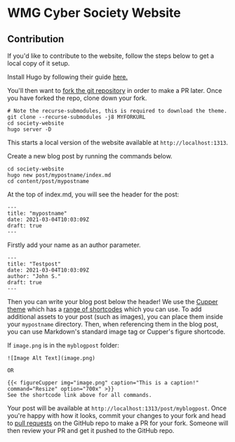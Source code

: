 # WMG Cyber Society Website

## Contribution
If you'd like to contribute to the website, follow the steps below to get a local copy of it setup.

Install Hugo by following their guide [here.](https://gohugo.io/getting-started/installing)

You'll then want to [fork the git repository](https://docs.github.com/en/github/getting-started-with-github/fork-a-repo#fork-an-example-repository) in order to make a PR later. Once you have forked the repo, clone down your fork.

```
# Note the recurse-submodules, this is required to download the theme.
git clone --recurse-submodules -j8 MYFORKURL
cd society-website
hugo server -D
```

This starts a local version of the website available at `http://localhost:1313`.

Create a new blog post by running the commands below.
```
cd society-website
hugo new post/mypostname/index.md 
cd content/post/mypostname
```

At the top of index.md, you will see the header for the post:

```
---
title: "mypostname"
date: 2021-03-04T10:03:09Z
draft: true
---
```

Firstly add your name as an author parameter.

```
---
title: "Testpost"
date: 2021-03-04T10:03:09Z
author: "John S."
draft: true
---
```

Then you can write your blog post below the header! We use the [Cupper theme](https://github.com/zwbetz-gh/cupper-hugo-theme) which has a [range of shortcodes](https://cupper-hugo-theme.netlify.app/cupper-shortcodes/) which you can use. To add additional assets to your post (such as images), you can place them inside your `mypostname` directory. Then, when referencing them in the blog post, you can use Markdown's standard image tag or Cupper's figure shortcode.

If `image.png` is in the `myblogpost` folder:
```
![Image Alt Text](image.png)

OR

{{< figureCupper img="image.png" caption="This is a caption!" command="Resize" option="700x" >}}
See the shortcode link above for all commands.
```

Your post will be available at `http://localhost:1313/post/myblogpost`. Once you're happy with how it looks, commit your changes to your fork and head to [pull requests](https://github.com/wmgcyber/society-website/compare) on the GitHub repo to make a PR for your fork. Someone will then review your PR and get it pushed to the GitHub repo.
